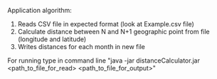 Application algorithm:
1. Reads CSV file in expected format (look at Example.csv file)
2. Calculate distance between N and N+1 geographic point from file (longitude and latitude)
3. Writes distances for each month in new file

For running type in command line "java -jar distanceCalculator.jar <path_to_file_for_read> <path_to_file_for_output>"